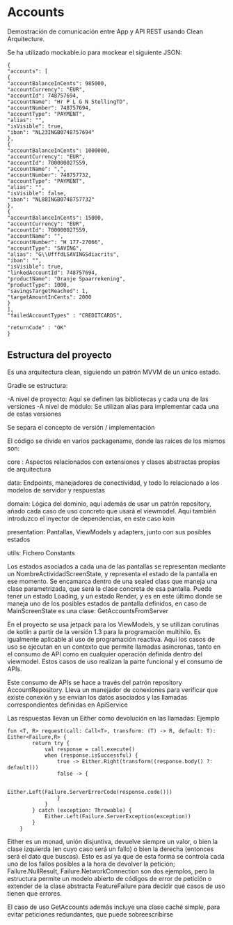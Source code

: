# Accounts

Demostración de comunicación entre App y API REST usando Clean Arquitecture.

Se ha utilizado mockable.io para  mockear el siguiente JSON:

```
{
"accounts": [
{
"accountBalanceInCents": 985000,
"accountCurrency": "EUR",
"accountId": 748757694,
"accountName": "Hr P L G N StellingTD",
"accountNumber": 748757694,
"accountType": "PAYMENT",
"alias": "",
"isVisible": true,
"iban": "NL23INGB0748757694"
},
{
"accountBalanceInCents": 1000000,
"accountCurrency": "EUR",
"accountId": 700000027559,
"accountName": ",",
"accountNumber": 748757732,
"accountType": "PAYMENT",
"alias": "",
"isVisible": false,
"iban": "NL88INGB0748757732"
},
{
"accountBalanceInCents": 15000,
"accountCurrency": "EUR",
"accountId": 700000027559,
"accountName": "",
"accountNumber": "H 177-27066",
"accountType": "SAVING",
"alias": "G\\UfffdLSAVINGSdiacrits",
"iban": "",
"isVisible": true,
"linkedAccountId": 748757694,
"productName": "Oranje Spaarrekening",
"productType": 1000,
"savingsTargetReached": 1,
"targetAmountInCents": 2000
}
],
"failedAccountTypes" : "CREDITCARDS",

"returnCode" : "OK"
}
```

## Estructura del proyecto


Es una arquitectura clean, siguiendo un patrón MVVM de un único estado.

Gradle se estructura:

-A nivel de proyecto: Aquí se definen las bibliotecas y cada una de las versiones
-A nivel de módulo: Se utilizan alias para implementar cada una de estas versiones

Se separa el concepto de versión / implementación


El código se divide en varios packagename, donde las raices de los mismos son:

core : Aspectos relacionados con extensiones y clases abstractas propias de arquitectura

data:  Endpoints, manejadores de conectividad, y todo lo relacionado a los modelos de servidor y respuestas

domain: Lógica del dominio, aquí además de usar un patrón repository, añado cada caso de uso concreto que usará el viewmodel. 
Aquí también introduzco el inyector de dependencias, en este caso koin

presentation: Pantallas, ViewModels y adapters, junto con sus posibles estados

utils: Fichero Constants

Los estados asociados a cada una de las pantallas se representan mediante un NombreActividadScreenState, y representa el estado de la pantalla en ese momento. Se encamarca dentro de una sealed class que maneja una clase parametrizada, que será la clase concreta de esa pantalla. Puede tener un estado Loading, y un estado Render, y es en este último donde se maneja uno de los posibles estados de pantalla definidos, 
en caso de MainScreenState es una clase: GetAccountsFromServer

En el proyecto se usa jetpack para los ViewModels, y se utilizan corutinas de kotlin a partir de la versión 1.3 para la programación multihilo. Es igualmente aplicable al uso de programación reactiva. Aquí los casos de uso se ejecutan en un contexto que permite llamadas asíncronas, tanto en el consumo de API como en cualquier operación definida dentro del viewmodel. Estos casos de uso realizan la parte funcional y el consumo de APIs.

Este consumo de APIs se hace a través del patrón repository AccountRepository. Lleva un manejador de conexiones para verificar que existe conexión y se envían los datos asociados y las llamadas correspondientes definidas en ApiService



Las respuestas llevan un Either como devolución en las llamadas: Ejemplo


```
fun <T, R> request(call: Call<T>, transform: (T) -> R, default: T): Either<Failure,R> {
        return try {
            val response = call.execute()
            when (response.isSuccessful) {
                true -> Either.Right(transform((response.body() ?: default)))
                false -> {

                    Either.Left(Failure.ServerErrorCode(response.code()))
                }
            }
        } catch (exception: Throwable) {
            Either.Left(Failure.ServerException(exception))
        }
    }
```

Either es un monad, unión disjuntiva, devuelve siempre un valor, o bien la clase izquierda (en cuyo caso será un fallo) o bien la derecha (entonces será el dato que buscas). 
Esto es así ya que de esta forma se controla cada uno de los fallos posibles a la hora de devolver la petición; Failure.NullResult, Failure.NetworkConnection son dos ejemplos, pero la estructura permite un modelo abierto de códigos de error de petición o extender de la clase abstracta FeatureFailure para decidir qué casos de uso tienen que errores.

El caso de uso GetAccounts además incluye una clase caché simple, para evitar peticiones redundantes, que puede sobreescribirse
